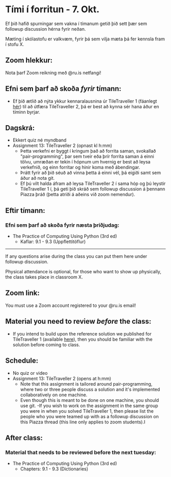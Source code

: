# Tími í forritun - 7. Okt.
Ef þið hafið spurningar sem vakna í tímanum getið þið sett þær sem followup discussion hérna fyrir neðan.

Mæting í skólastofu er valkvæm, fyrir þá sem vilja mæta þá fer kennsla fram í stofu X.

## Zoom hlekkur:

Nota þarf Zoom reikning með @ru.is netfangi!

## Efni sem þarf að skoða ***fyrir*** tímann:

- Ef þið ætlið að nýta ykkur kennaralausnina úr TileTraveller 1 (fáanlegt [hér](https://github.com/reykjavik-university/2021-3-T-111-PROG/blob/main/assignments/tiletraveller/tiletraveller.py)) til að útfæra TileTraveller 2, þá er best að kynna sér hana áður en tíminn byrjar.

## Dagskrá:

- Ekkert quiz né myndband
- Assignment 13: TileTraveller 2 (opnast kl h:mm)
    - Þetta verkefni er byggt í kringum það að forrita saman, svokallað "pair-programming", þar sem tveir eða þrír forrita saman á einni tölvu, umræðan er tekin í hópnum um hvernig er best að leysa verkefnið, og einn forritar og hinir koma með ábendingar.
    - Þrátt fyrir að þið séuð að vinna þetta á einni vél, þá eigiði samt sem áður að nota git.
    - Ef þú vilt halda áfram að leysa TileTraveller 2 í sama hóp og þú leystir TileTraveller 1 í, þá geti þið skráð sem followup discussion á þennann Piazza þráð (þetta atriði á aðeins við zoom nemendur).

## Eftir tímann:

### Efni sem þarf að skoða fyrir næsta þriðjudag:

- The Practice of Computing Using Python (3rd ed)
    - Kaflar: 9.1 - 9.3 (Uppflettitöflur)

---

If any questions arise during the class you can put them here under followup discussion.

Physical attendance is optional, for those who want to show up physically, the class takes place in classroom X.

## Zoom link:

You must use a Zoom account registered to your @ru.is email!

## Material you need to review ***before*** the class:

- If you intend to build upon the reference solution we published for TileTraveller 1 (available [here](https://github.com/reykjavik-university/2021-3-T-111-PROG/blob/main/assignments/tiletraveller/tiletraveller.py)), then you should be familiar with the solution before coming to class.

## Schedule:

- No quiz or video
- Assignment 13: TileTraveller 2 (opens at h:mm)
    - Note that this assignment is tailored around pair-programming, where two or three people discuss a solution and it's implemented collaboratively on one machine.
    - Even though this is meant to be done on one machine, you should use git.
    -If you wish to work on the assignment in the same group you were in when you solved TileTraveller 1, then please list the people who you were teamed up with as a followup discussion on this Piazza thread (this line only applies to zoom students).I


## After class:

### Material that needs to be reviewed before the next tuesday:

- The Practice of Computing Using Python (3rd ed)
    - Chapters: 9.1 - 9.3 (Dictionaries)

